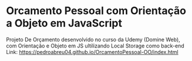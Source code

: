 # Orcamento Pessoal com Orientação a Objeto em JavaScript
Projeto De Orçamento desenvolvido no curso da Udemy (Domine Web), com Orientação e Objeto em JS ultilizando Local Storage como back-end
Link: https://pedroabreu04.github.io/OrcamentoPessoal-OO/index.html
